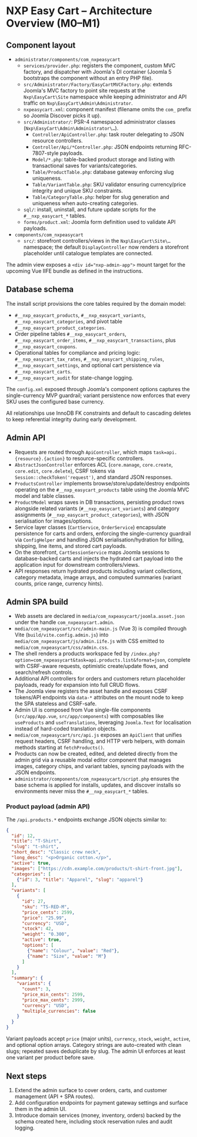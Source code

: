 # NXP Easy Cart – Architecture Overview (M0–M1)

## Component layout

-   `administrator/components/com_nxpeasycart`
    -   `services/provider.php`: registers the component, custom MVC factory, and dispatcher with Joomla's DI container (Joomla 5 bootstraps the component without an entry PHP file).
    -   `src/Administrator/Factory/EasyCartMVCFactory.php`: extends Joomla's MVC factory to point site requests at the `Nxp\EasyCart\Site` namespace while keeping administrator and API traffic on `Nxp\EasyCart\Admin\Administrator`.
    -   `nxpeasycart.xml`: component manifest (filename omits the `com_` prefix so Joomla Discover picks it up).
    -   `src/Administrator/`: PSR-4 namespaced administrator classes (`Nxp\EasyCart\Admin\Administrator\…`).
        -   `Controller/ApiController.php`: task router delegating to JSON resource controllers.
        -   `Controller/Api/*Controller.php`: JSON endpoints returning RFC-7807-style payloads.
        -   `Model/*.php`: table-backed product storage and listing with transactional saves for variants/categories.
        -   `Table/ProductTable.php`: database gateway enforcing slug uniqueness.
        -   `Table/VariantTable.php`: SKU validator ensuring currency/price integrity and unique SKU constraints.
        -   `Table/CategoryTable.php`: helper for slug generation and uniqueness when auto-creating categories.
    -   `sql/`: install, uninstall, and future update scripts for the `#__nxp_easycart_*` tables.
    -   `forms/product.xml`: Joomla form definition used to validate API payloads.
-   `components/com_nxpeasycart`
    -   `src/`: storefront controllers/views in the `Nxp\EasyCart\Site\…` namespace; the default `DisplayController` now renders a storefront placeholder until catalogue templates are connected.

The admin view exposes a `<div id="nxp-admin-app">` mount target for the upcoming Vue IIFE bundle as defined in the instructions.

## Database schema

The install script provisions the core tables required by the domain model:

-   `#__nxp_easycart_products`, `#__nxp_easycart_variants`, `#__nxp_easycart_categories`, and pivot table `#__nxp_easycart_product_categories`.
-   Order pipeline tables `#__nxp_easycart_orders`, `#__nxp_easycart_order_items`, `#__nxp_easycart_transactions`, plus `#__nxp_easycart_coupons`.
-   Operational tables for compliance and pricing logic: `#__nxp_easycart_tax_rates`, `#__nxp_easycart_shipping_rules`, `#__nxp_easycart_settings`, and optional cart persistence via `#__nxp_easycart_carts`.
-   `#__nxp_easycart_audit` for state-change logging.

The `config.xml` exposed through Joomla's component options captures the single-currency MVP guardrail; variant persistence now enforces that every SKU uses the configured base currency.

All relationships use InnoDB FK constraints and default to cascading deletes to keep referential integrity during early development.

## Admin API

-   Requests are routed through `ApiController`, which maps `task=api.{resource}.{action}` to resource-specific controllers.
-   `AbstractJsonController` enforces ACL (`core.manage`, `core.create`, `core.edit`, `core.delete`), CSRF tokens via `Session::checkToken('request')`, and standard JSON responses.
-   `ProductsController` implements browse/store/update/destroy endpoints operating on the `#__nxp_easycart_products` table using the Joomla MVC model and table classes.
-   `ProductModel` wraps saves in DB transactions, persisting product rows alongside related variants (`#__nxp_easycart_variants`) and category assignments (`#__nxp_easycart_product_categories`), with JSON serialisation for images/options.
-   Service layer classes (`CartService`, `OrderService`) encapsulate persistence for carts and orders, enforcing the single-currency guardrail via `ConfigHelper` and handling JSON serialisation/hydration for billing, shipping, line items, and stored cart payloads.
-   On the storefront, `CartSessionService` maps Joomla sessions to database-backed carts and injects the hydrated cart payload into the application input for downstream controllers/views.
-   API responses return hydrated products including variant collections, category metadata, image arrays, and computed summaries (variant counts, price range, currency hints).

## Admin SPA build

-   Web assets are declared in `media/com_nxpeasycart/joomla.asset.json` under the handle `com_nxpeasycart.admin`.
-   `media/com_nxpeasycart/src/admin-main.js` (Vue 3) is compiled through Vite (`build/vite.config.admin.js`) into `media/com_nxpeasycart/js/admin.iife.js` with CSS emitted to `media/com_nxpeasycart/css/admin.css`.
-   The shell renders a products workspace fed by `/index.php?option=com_nxpeasycart&task=api.products.list&format=json`, complete with CSRF-aware requests, optimistic create/update flows, and search/refresh controls.
-   Additional API controllers for orders and customers return placeholder payloads, ready for expansion into full CRUD flows.
-   The Joomla view registers the asset handle and exposes CSRF tokens/API endpoints via `data-*` attributes on the mount node to keep the SPA stateless and CSRF-safe.
-   Admin UI is composed from Vue single-file components (`src/app/App.vue`, `src/app/components`) with composables like `useProducts` and `useTranslations`, leveraging `Joomla.Text` for localisation instead of hard-coded translation objects.
-   `media/com_nxpeasycart/src/api.js` exposes an `ApiClient` that unifies request headers, CSRF handling, and HTTP verb helpers, with domain methods starting at `fetchProducts()`.
-   Products can now be created, edited, and deleted directly from the admin grid via a reusable modal editor component that manages images, category chips, and variant tables, syncing payloads with the JSON endpoints.
-   `administrator/components/com_nxpeasycart/script.php` ensures the base schema is applied for installs, updates, and discover installs so environments never miss the `#__nxp_easycart_*` tables.

### Product payload (admin API)

The `/api.products.*` endpoints exchange JSON objects similar to:

```json
{
  "id": 12,
  "title": "T-Shirt",
  "slug": "t-shirt",
  "short_desc": "Classic crew neck",
  "long_desc": "<p>Organic cotton.</p>",
  "active": true,
  "images": ["https://cdn.example.com/products/t-shirt-front.jpg"],
  "categories": [
    {"id": 3, "title": "Apparel", "slug": "apparel"}
  ],
  "variants": [
    {
      "id": 27,
      "sku": "TS-RED-M",
      "price_cents": 2599,
      "price": "25.99",
      "currency": "USD",
      "stock": 42,
      "weight": "0.300",
      "active": true,
      "options": [
        {"name": "Colour", "value": "Red"},
        {"name": "Size", "value": "M"}
      ]
    }
  ],
  "summary": {
    "variants": {
      "count": 3,
      "price_min_cents": 2599,
      "price_max_cents": 2999,
      "currency": "USD",
      "multiple_currencies": false
    }
  }
}
```

Variant payloads accept `price` (major units), `currency`, `stock`, `weight`, `active`, and optional option arrays. Category strings are auto-created with clean slugs; repeated saves deduplicate by slug. The admin UI enforces at least one variant per product before save.

## Next steps

1. Extend the admin surface to cover orders, carts, and customer management (API + SPA routes).
2. Add configuration endpoints for payment gateway settings and surface them in the admin UI.
3. Introduce domain services (money, inventory, orders) backed by the schema created here, including stock reservation rules and audit logging.
